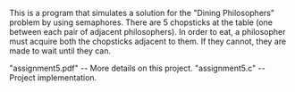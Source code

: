 This is a program that simulates a solution for the "Dining Philosophers" problem by using semaphores.
There are 5 chopsticks at the table (one between each pair of adjacent philosophers).
In order to eat, a philosopher must acquire both the chopsticks adjacent to them. If they cannot, they are made to wait until they can.

"assignment5.pdf" -- More details on this project.
"assignment5.c" -- Project implementation.
